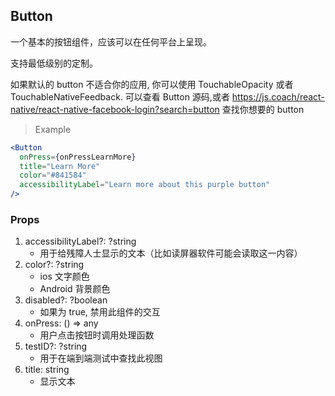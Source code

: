 ## Button

一个基本的按钮组件，应该可以在任何平台上呈现。

支持最低级别的定制。

如果默认的 button 不适合你的应用, 你可以使用 TouchableOpacity 或者 TouchableNativeFeedback.
可以查看 Button 源码,或者 <https://js.coach/react-native/react-native-facebook-login?search=button>
查找你想要的 button

> Example

```jsx
<Button
  onPress={onPressLearnMore}
  title="Learn More"
  color="#841584"
  accessibilityLabel="Learn more about this purple button"
/>
```

### Props

1. accessibilityLabel?: ?string
    * 用于给残障人士显示的文本（比如读屏器软件可能会读取这一内容）
2. color?: ?string
    * ios 文字颜色
    * Android 背景颜色
3. disabled?: ?boolean
    * 如果为 true, 禁用此组件的交互
4. onPress: () => any
    * 用户点击按钮时调用处理函数
5. testID?: ?string
    * 用于在端到端测试中查找此视图
6. title: string
    * 显示文本
